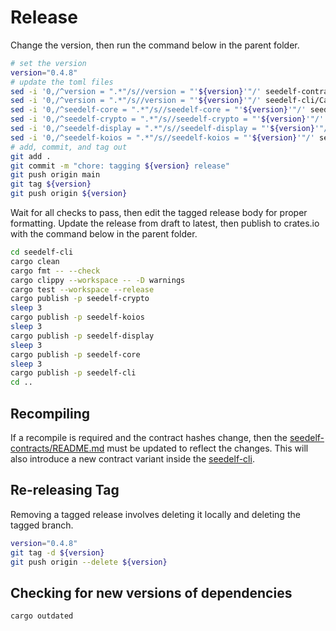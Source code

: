 # Release

Change the version, then run the command below in the parent folder.

```bash
# set the version
version="0.4.8"
# update the toml files
sed -i '0,/^version = ".*"/s//version = "'${version}'"/' seedelf-contracts/aiken.toml
sed -i '0,/^version = ".*"/s//version = "'${version}'"/' seedelf-cli/Cargo.toml
sed -i '0,/^seedelf-core = ".*"/s//seedelf-core = "'${version}'"/' seedelf-cli/Cargo.toml
sed -i '0,/^seedelf-crypto = ".*"/s//seedelf-crypto = "'${version}'"/' seedelf-cli/Cargo.toml
sed -i '0,/^seedelf-display = ".*"/s//seedelf-display = "'${version}'"/' seedelf-cli/Cargo.toml
sed -i '0,/^seedelf-koios = ".*"/s//seedelf-koios = "'${version}'"/' seedelf-cli/Cargo.toml
# add, commit, and tag out
git add .
git commit -m "chore: tagging ${version} release"
git push origin main
git tag ${version}
git push origin ${version}
```

Wait for all checks to pass, then edit the tagged release body for proper formatting. Update the release from draft to latest, then publish to crates.io with the command below in the parent folder.

```bash
cd seedelf-cli
cargo clean
cargo fmt -- --check
cargo clippy --workspace -- -D warnings
cargo test --workspace --release
cargo publish -p seedelf-crypto
sleep 3
cargo publish -p seedelf-koios
sleep 3
cargo publish -p seedelf-display
sleep 3
cargo publish -p seedelf-core
sleep 3
cargo publish -p seedelf-cli
cd ..
```

## Recompiling

If a recompile is required and the contract hashes change, then the [seedelf-contracts/README.md](./seedelf-contracts/README.md) must be updated to reflect the changes. This will also introduce a new contract variant inside the [seedelf-cli](./seedelf-cli/README.md).

## Re-releasing Tag

Removing a tagged release involves deleting it locally and deleting the tagged branch.

```bash
version="0.4.8"
git tag -d ${version}
git push origin --delete ${version}
```

## Checking for new versions of dependencies

```bash
cargo outdated
```